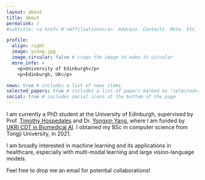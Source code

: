 ```yaml
---
layout: about
title: about
permalink: /
#subtitle: <a href='#'>Affiliations</a>. Address. Contacts. Moto. Etc.

profile:
  align: right
  image: yzong.jpg
  image_circular: false # crops the image to make it circular
  more_info: >
    <p>University of Edinburgh</p>
    <p>Edinburgh, UK</p>

news: true # includes a list of news items
selected_papers: true # includes a list of papers marked as "selected={true}"
social: true # includes social icons at the bottom of the page
---
```


I am currently a PhD student at the University of Edinburgh, supervised by Prof. [Timothy Hospedales](https://homepages.inf.ed.ac.uk/thospeda/index.html) and Dr. [Yongxin Yang](https://yang.ac/), where I am funded by [UKRI CDT in Biomedical AI](https://web.inf.ed.ac.uk/cdt/biomedical-ai).
I obtained my BSc in computer science from Tongji University, in 2021.

I am broadly interested in machine learning and its applications in healthcare, especially with multi-modal learning and large vision-language models. 

Feel free to drop me an email for potential collaborations!
